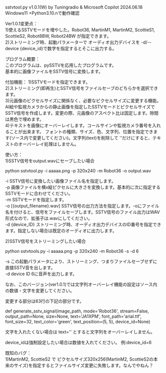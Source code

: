 sstvtool.py v1.0.1(W) by Tuningradio & Microsoft Copilot 2024.06.18  
Windows11 +Python3.10.nで動作確認

Ver1.0.1変更点：  
1)使えるSSTVモードを増やした。Robot36, MartinM1, MartinM2, ScottieS1, ScottieS2, Robot8BW, Robot24BW が指定できます。  
2)ストリーミング時、起動パラメーターで オーディオ出力デバイスを -d/--device {device_id}で数字を指定するとそこに出力する。

プログラム概要：  
このプログラムは、pySSTVを応用したプログラムです。  
基本的に画像ファイルをSSTV信号に変換します。  

付加機能：
1)SSTVモードを指定できます。  
2)ストリーミング(即再生)とSSTV信号をファイルセーブのどちらかを選択できます。  
3)元画像のピクセルサイズに関係なく、必要なピクセルサイズに変更する機能。AI絵や監視カメラからの静止画像を指定したSSTVモードとピクセルサイズでSSTV信号を作成します。変更の際、元画像のアスペクト比は固定します。隙間は黒色で埋めます。  
4)テキストを画像にオーバーレイします。コールサインや監視カメラ番号を入れることが出来ます。
フォントの種類、サイズ、色、文字列、位置を指定できます(ソース内で変更してください)。文字列(text)を削除して ''だけにすると、テキストのオーバーレイ処理はしません。

使い方：  
1)SSTV信号をoutput.wavにセーブしたい場合

python sstvtool.py -i aaaaa.png -p 320x240 -m Robot36 -o output.wav

-i SSTV信号に変換したい画像ファイル名を指定します。  
-p 画像ファイルを横x縦ピクセルに大きさを変換します。基本的に次に指定するSSTVモードに合わせてください。  
-m SSTVモードを指定します。  
-o [{output_filename}.wav] SSTV信号の出力方法を指定します。-oにファイル名を付けると、信号をファイルセーブします。SSTV信号のファイル出力はWAV形式なので、拡張子は.wavにしてください。  
-d {device_ID} ストリーミング時、オーディオ出力デバイスのID番号を指定できます。指定しない場合は既定のオーディオに出力します。  

2)SSTV信号をストリーミングしたい場合  

python sstvtools.py -i aaaaa.png -p 320x240 -m Robot36 -s -d 6

-s この起動パラメータにより、ストリーミング、つまりファイルセーブせずに直接SSTV音を出します。  
-d device ID 6に音声を出力します。  

なお、このバージョン(ver1.0.1)では文字列オーバーレイ機能の設定はソース内の数値・文字を変更してください。  

変更する部分は63行の下記の部分です。

def generate_sstv_signal(image_path, mode='Robot36', stream=False, output_path=None, size=None, text='JA1XPM', font_path='arial.ttf', font_size=32, text_color='green', text_position=(5, 5), device_id=None)

文字を入れたくない場合は text='' とすると文字列をオーバーレイしません。

device_idは強制設定したい場合は数値を入れてください。 例:device_id=6  

既知のバグ：  
1)MartinM2, ScottieS2 で ピクセルサイズ320x256(MartinM2, ScottieS2の本来のサイズ)を指定するとファイルサイズ変更に失敗します。なんでやねん？






